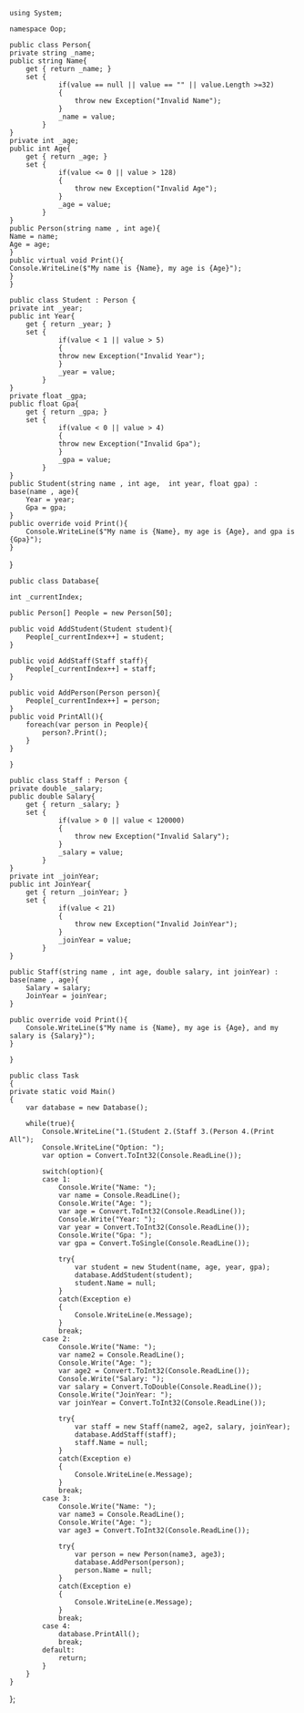     using System; 

    namespace Oop;  

    public class Person{
    private string _name;
    public string Name{
        get { return _name; }
        set { 
                if(value == null || value == "" || value.Length >=32)
                {
                    throw new Exception("Invalid Name");
                }
                _name = value; 
            }
    }
    private int _age;
    public int Age{
        get { return _age; }
        set { 
                if(value <= 0 || value > 128)
                {
                    throw new Exception("Invalid Age");
                }
                _age = value; 
            }
    }
    public Person(string name , int age){
    Name = name;
    Age = age;
    }   
    public virtual void Print(){
    Console.WriteLine($"My name is {Name}, my age is {Age}");
    }
    }

    public class Student : Person {
    private int _year;
    public int Year{
        get { return _year; }
        set { 
                if(value < 1 || value > 5)
                {
                throw new Exception("Invalid Year");
                }
                _year = value; 
            }
    }
    private float _gpa;
    public float Gpa{
        get { return _gpa; }
        set { 
                if(value < 0 || value > 4)
                {
                throw new Exception("Invalid Gpa");
                }
                _gpa = value; 
            }
    }
    public Student(string name , int age,  int year, float gpa) : base(name , age){
        Year = year;
        Gpa = gpa;
    }
    public override void Print(){
        Console.WriteLine($"My name is {Name}, my age is {Age}, and gpa is {Gpa}");
    }
}


    public class Database{

    int _currentIndex;

    public Person[] People = new Person[50];

    public void AddStudent(Student student){
        People[_currentIndex++] = student;
    } 

    public void AddStaff(Staff staff){
        People[_currentIndex++] = staff;
    }

    public void AddPerson(Person person){
        People[_currentIndex++] = person;
    } 
    public void PrintAll(){
        foreach(var person in People){
            person?.Print();
        }
    } 

    }

    public class Staff : Person {
    private double _salary;
    public double Salary{
        get { return _salary; }
        set { 
                if(value > 0 || value < 120000)
                {
                    throw new Exception("Invalid Salary");
                }
                _salary = value; 
            }
    }
    private int _joinYear;
    public int JoinYear{
        get { return _joinYear; }
        set { 
                if(value < 21)
                {
                    throw new Exception("Invalid JoinYear");
                }
                _joinYear = value; 
            }
    }

    public Staff(string name , int age, double salary, int joinYear) : base(name , age){
        Salary = salary;
        JoinYear = joinYear;
    }

    public override void Print(){
        Console.WriteLine($"My name is {Name}, my age is {Age}, and my salary is {Salary}");
    }

    }

    public class Task
    {
    private static void Main()
    {
        var database = new Database();

        while(true){
            Console.WriteLine("1.(Student 2.(Staff 3.(Person 4.(Print All");
            Console.WriteLine("Option: ");
            var option = Convert.ToInt32(Console.ReadLine());

            switch(option){
            case 1:
                Console.Write("Name: ");
                var name = Console.ReadLine();
                Console.Write("Age: ");
                var age = Convert.ToInt32(Console.ReadLine());
                Console.Write("Year: ");
                var year = Convert.ToInt32(Console.ReadLine());
                Console.Write("Gpa: ");
                var gpa = Convert.ToSingle(Console.ReadLine());
                
                try{
                    var student = new Student(name, age, year, gpa);
                    database.AddStudent(student);
                    student.Name = null;
                }
                catch(Exception e)
                {
                    Console.WriteLine(e.Message);
                }
                break;
            case 2:
                Console.Write("Name: ");
                var name2 = Console.ReadLine();
                Console.Write("Age: ");
                var age2 = Convert.ToInt32(Console.ReadLine());
                Console.Write("Salary: ");
                var salary = Convert.ToDouble(Console.ReadLine());
                Console.Write("JoinYear: ");
                var joinYear = Convert.ToInt32(Console.ReadLine());

                try{
                    var staff = new Staff(name2, age2, salary, joinYear);
                    database.AddStaff(staff);
                    staff.Name = null;
                }
                catch(Exception e)
                {
                    Console.WriteLine(e.Message);
                }
                break;
            case 3:
                Console.Write("Name: ");
                var name3 = Console.ReadLine();
                Console.Write("Age: ");
                var age3 = Convert.ToInt32(Console.ReadLine());

                try{
                    var person = new Person(name3, age3);
                    database.AddPerson(person);
                    person.Name = null;
                }
                catch(Exception e)
                {
                    Console.WriteLine(e.Message);
                }
                break;
            case 4:
                database.PrintAll();
                break;
            default:
                return;
            }
        } 
    }  
};

